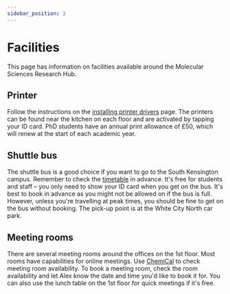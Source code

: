```yaml
---
sidebar_position: 3
---
```


# Facilities

This page has information on facilities available around the Molecular Sciences Research Hub.

## Printer

Follow the instructions on the [installing printer drivers](https://www.imperial.ac.uk/admin-services/ict/self-service/computers-printing/printing-photocopying-and-scanning/install-print-drivers/) page.
The printers can be found near the kitchen on each floor and are activated by tapping your ID card.
PhD students have an annual print allowance of £50, which will renew at the start of each academic year. 

## Shuttle bus

The shuttle bus is a good choice if you want to go to the South Kensington campus. Remember to check the [timetable](https://www.imperial.ac.uk/estates-facilities/travel/shuttle-bus/) in advance. It's free for students and staff – you only need to show your ID card when you get on the bus.
It's best to book in advance as you might not be allowed on if the bus is full. However, unless you're travelling at peak times, you should be fine to get on the bus without booking. The pick-up point is at the White City North car park.

## Meeting rooms

There are several meeting rooms around the offices on the 1st floor. Most rooms have capabilities for online meetings. Use [ChemiCal](https://chemunity.imperial.ac.uk/chemical/) to check meeting room availability. To book a meeting room, check the room availability and let Alex know the date and time you'd like to book it for. You can also use the lunch table on the 1st floor for quick meetings if it's free.
